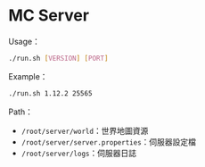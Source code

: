 # MC Server

Usage： 
```sh
./run.sh [VERSION] [PORT]
```

Example： 
```sh
./run.sh 1.12.2 25565
```

Path：

* `/root/server/world`：世界地圖資源
* `/root/server/server.properties`：伺服器設定檔
* `/root/server/logs`：伺服器日誌
